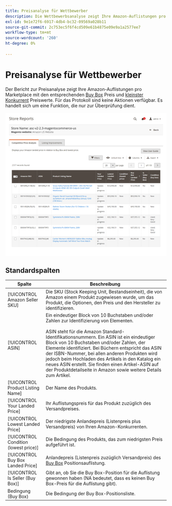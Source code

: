 ```yaml
---
title: Preisanalyse für Wettbewerber
description: Die Wettbewerbsanalyse zeigt Ihre Amazon-Auflistungen pro Marktplatz mit dem jeweiligen Buy Box-Preis und den niedrigsten Preiswerten für Konkurrenten an.
exl-id: 9e1e72f6-6917-4db4-bc32-09569a028b11
source-git-commit: 2c753ec5f6f4cd509e61b4875e09e9a1a2577ee7
workflow-type: tm+mt
source-wordcount: '260'
ht-degree: 0%

---
```


# Preisanalyse für Wettbewerber

Der Bericht zur Preisanalyse zeigt Ihre Amazon-Auflistungen pro Marketplace mit den entsprechenden [Buy Box](./buy-box-competitor-pricing.md) Preis und [kleinster Konkurrent](./lowest-competitor-pricing.md) Preiswerte. Für das Protokoll sind keine Aktionen verfügbar. Es handelt sich um eine Funktion, die nur zur Überprüfung dient.

![Bericht zur wettbewerblichen Preisanalyse](assets/amazon-competitive-price-analysis.png)

## Standardspalten

| Spalte | Beschreibung |
|--- |--- |
| [!UICONTROL Amazon Seller SKU] | Die SKU (Stock Keeping Unit, Bestandseinheit), die von Amazon einem Produkt zugewiesen wurde, um das Produkt, die Optionen, den Preis und den Hersteller zu identifizieren. |
| [!UICONTROL ASIN] | Ein eindeutiger Block von 10 Buchstaben und/oder Zahlen zur Identifizierung von Elementen.<br><br>ASIN steht für die Amazon Standard-Identifikationsnummern. Ein ASIN ist ein eindeutiger Block von 10 Buchstaben und/oder Zahlen, der Elemente identifiziert. Bei Büchern entspricht das ASIN der ISBN-Nummer, bei allen anderen Produkten wird jedoch beim Hochladen des Artikels in den Katalog ein neues ASIN erstellt. Sie finden einen Artikel-ASIN auf der Produktdetailseite in Amazon sowie weitere Details zum Artikel. |
| [!UICONTROL Product Listing Name] | Der Name des Produkts. |
| [!UICONTROL Your Landed Price] | Ihr Auflistungspreis für das Produkt zuzüglich des Versandpreises. |
| [!UICONTROL Lowest Landed Price] | Der niedrigste Anlandepreis (Listenpreis plus Versandpreis) von Ihren Amazon-Konkurrenten. |
| [!UICONTROL Condition (lowest price)] | Die Bedingung des Produkts, das zum niedrigsten Preis aufgeführt ist. |
| [!UICONTROL Buy Box Landed Price] | Anlandepreis (Listenpreis zuzüglich Versandpreis) des [Buy Box](./buy-box-competitor-pricing.md) Positionsauflistung. |
| [!UICONTROL Is Seller (Buy Box)] | Gibt an, ob Sie die Buy Box-Position für die Auflistung gewonnen haben (NA bedeutet, dass es keinen Buy Box-Preis für die Auflistung gibt). |
| Bedingung (Buy Box) | Die Bedingung der Buy Box-Positionsliste. |
